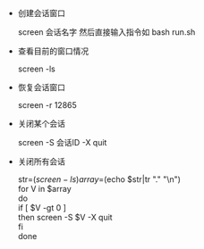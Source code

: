 
 - 创建会话窗口 
    
    screen  会话名字
    然后直接输入指令如 bash run.sh
    
 - 查看目前的窗口情况

     screen -ls

 - 恢复会话窗口

     screen -r 12865

 - 关闭某个会话

     screen -S  会话ID  -X quit 
    
 - 关闭所有会话

    str=$(screen -ls)  
    array=$(echo $str|tr "." "\n")  
    for V in $array  
    do  
    if [ $V -gt 0  ]  
        then screen -S $V -X quit  
    fi  
    done  
    
